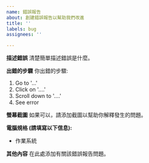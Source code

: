 ```yaml
---
name: 錯誤報告
about: 創建錯誤報告以幫助我們改進
title: ''
labels: bug
assignees: ''

---
```


**描述錯誤**
清楚簡單描述錯誤是什麼。

**出錯的步驟**
你出錯的步驟:
1. Go to '...'
2. Click on '....'
3. Scroll down to '....'
4. See error

**螢幕截圖**
如果可以，請添加截圖以幫助你解釋發生的問題。

**電腦規格 (請填寫以下信息):**
 - 作業系統

**其他內容**
在此處添加有關該錯誤報告問題。
